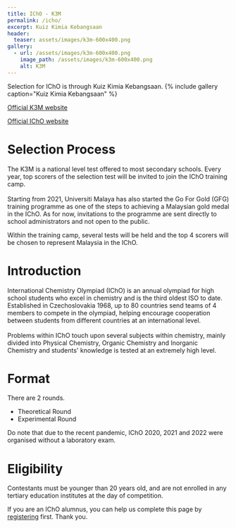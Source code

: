 ```yaml
---
title: IChO - K3M
permalink: /icho/
excerpt: Kuiz Kimia Kebangsaan
header:
  teaser: assets/images/k3m-600x400.png
gallery:
  - url: /assets/images/k3m-600x400.png
    image_path: /assets/images/k3m-600x400.png
    alt: K3M
---
```


Selection for IChO is through Kuiz Kimia Kebangsaan. {% include gallery caption="Kuiz Kimia Kebangsaan" %}

[Official K3M website](https://ikm.org.my/outreach-programs/kuiz-kimia-kebangsaaan-malaysia-k3m/)

[Official IChO website​​](https://www.ichosc.org/)

# Selection Process

The K3M is a national level test offered to most secondary schools. Every year, top scorers of the selection test will be invited to join the IChO training camp.<br><br>Starting from 2021, Universiti Malaya has also started the Go For Gold (GFG) training programme as one of the steps to achieving a Malaysian gold medal in the IChO. As for now, invitations to the programme are sent directly to school administrators and not open to the public.

Within the training camp, several tests will be held and the top 4 scorers will be chosen to represent Malaysia in the IChO.

# Introduction

International Chemistry Olympiad (IChO) is an annual olympiad for high school students who excel in chemistry and is the third oldest ISO to date. Established in Czechoslovakia 1968, up to 80 countries send teams of 4 members to compete in the olympiad, helping encourage cooperation between students from different countries at an international level.<br><br>Problems within IChO touch upon several subjects within chemistry, mainly divided into Physical Chemistry, Organic Chemistry and Inorganic Chemistry and students' knowledge is tested at an extremely high level.

# Format

There are 2 rounds.

* Theoretical Round
* Experimental Round

Do note that due to the recent pandemic, IChO 2020, 2021 and 2022 were organised without a laboratory exam.&nbsp;

# Eligibility

Contestants must be younger than 20 years old, and are not enrolled in any tertiary education institutes at the day of competition.

If you are an IChO alumnus, you can help us complete this page by [registering](/alumni) first. Thank you.
